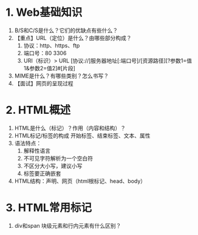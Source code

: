 # 1. Web基础知识
1. B/S和C/S是什么？它们的优缺点有些什么？
2. 【重点】URL（定位）是什么？由哪些部分构成？
	1. 协议：http、https、ftp
	2. 端口号：80 3306
	3. URI（标识）> URL  [协议://]服务器地址[:端口号]/[资源路径][?参数1=值1&参数2=值2]#[片段]
3. MIME是什么？有哪些类别？怎么书写？
4. 【面试】网页的呈现过程

# 2. HTML概述
1. HTML是什么（标记）？作用（内容和结构）？
2. HTML标记/标签的构成   开始标签、结束标签、文本、属性
3. 语法特点：
	1. 解释性语言
	2. 不可见字符解析为一个空白符
	3. 不区分大小写，建议小写
	4. 标签要正确嵌套
4. HTML结构：声明、网页（html根标记、head、body）

# 3. HTML常用标记
1. div和span 块级元素和行内元素有什么区别？